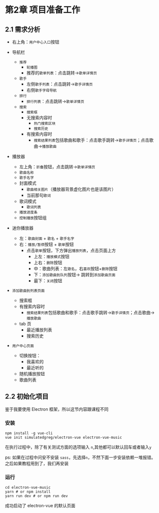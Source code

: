 # 第2章 项目准备工作

## 2.1 需求分析

* 右上角：`用户中心入口`按钮
* 导航栏
  * `推荐`
    * `轮播图`
    * 推荐的`歌单列表`：点击跳转->`歌单详情页`
  * `歌手`
    * 左侧`歌手列表`：点击跳转->`歌手详情页`
    * 右侧`歌手字母导航`
  * `排行`
    * `排行列表`：点击跳转->`歌单详情页`
  * `搜索`
    * `搜索框`
    * 无搜索内容时
      * `热门搜索区块`
      * `搜索历史`
    * 有搜索内容时
      * `搜索结果列表`包括歌曲和歌手：点击歌手跳转->`歌手详情页`；点击歌曲->`播放歌曲`

* 播放器
  * 左上角：`折叠`按钮，点击跳转->`歌单详情页`
  * `歌曲名称`
  * `歌手名字`
  * 封面模式
    * `歌曲相关图片`（播放器背景虚化图片也是该图片）
    * 当前那句`歌词`
  * 歌词模式
    * `歌词列表`
  * `播放进度条`
  * `控制播放`按钮组

* 迷你播放器
  * 左：`歌曲封面` + `歌名` + `歌手名字`
  * 右：`播放/暂停`按钮 + `歌单`按钮
    * 点击`歌单`按钮，下方弹出`播放列表`，点击页面上方
      * 上左：`播放模式`按钮
      * 上右：`删除`按钮
      * 中：歌曲列表：左`歌名`，右`喜欢`按钮+`删除`按钮
      * 下：`添加歌曲到队列`按钮-> 跳转到`添加歌曲页面`
      * 最下：`关闭`按钮

* `添加歌曲到列表页面`
  * 搜索框
  * 有搜索内容时
    - `搜索结果列表`包括歌曲和歌手：点击歌手跳转->`歌手详情页`；点击歌曲->`播放歌曲`
  * tab 页
    * 最近播放列表
    * 搜索历史

* `用户中心页面`
  * 切换按钮：
    * 我喜欢的 
    * 最近听的
  * 随机播放按钮
  * 歌曲列表



## 2.2 初始化项目

鉴于我要使用 Electron 框架，所以这节内容跟课程不同

### 安装

```shell
npm install -g vue-cli
vue init simulatedgreg/electron-vue electron-vue-music
```

在执行过程中，除了有关测试方面的选项输入 `n`,其他都可以默认回车或者输入`y`

ps: 如果在过程中问安不安装 `sass`，先选择`n`，不然下面一步安装依赖一堆报错。之后如果教程用到了，我们再安装

### 运行

```shell
cd electron-vue-music
yarn # or npm install
yarn run dev # or npm run dev
```

成功启动了 electron-vue 的默认页面

